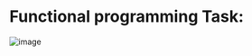 <h1>Functional programming Task:</h1>

![image](https://github.com/ivanboitsov/Functional-Programming-CPP/assets/118753603/1f5ca641-56d6-474f-9d30-ef175334e6a3)
